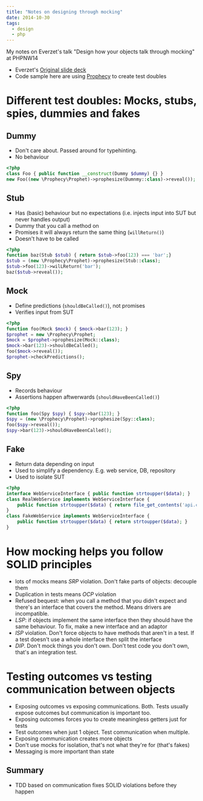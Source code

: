 ```yaml
---
title: "Notes on designing through mocking"
date: 2014-10-30
tags:
  - design
  - php
---
```


My notes on Everzet's talk "Design how your objects talk through mocking" at PHPNW14

* Everzet's [Original slide deck](http://www.slideshare.net/everzet/design-how-your-objects-talk-through-mocking)
* Code sample here are using [Prophecy](https://github.com/phpspec/prophecy) to create test doubles

# Different test doubles: Mocks, stubs, spies, dummies and fakes

## Dummy

* Don't care about. Passed around for typehinting.
* No behaviour

```php
<?php
class Foo { public function __construct(Dummy $dummy) {} }
new Foo((new \Prophecy\Prophet)->prophesize(Dumnmy::class)->reveal());
```


## Stub

* Has (basic) behaviour but no expectations (i.e. injects input into SUT but never handles output)
* Dummy that you call a method on
* Promises it will always return the same thing (`willReturn()`)
* Doesn't have to be called

```php
<?php
function baz(Stub $stub) { return $stub->foo(123) === 'bar';}
$stub = (new \Prophecy\Prophet)->prophesize(Stub::class);
$stub->foo(123)->wilLReturn('bar');
baz($stub->reveal());
```


## Mock

* Define predictions (`shouldBeCalled()`), not promises
* Verifies input from SUT

```php
<?php
function foo(Mock $mock) { $mock->bar(123); }
$prophet = new \Prophecy\Prophet;
$mock = $prophet->prophesize(Mock::class);
$mock->bar(123)->shouldBeCalled();
foo($mock->reveal());
$prophet->checkPredictions();
```


## Spy

* Records behaviour
* Assertions happen aftwerwards (`shouldHaveBeenCalled()`)

```php
<?php
function foo(Spy $spy) { $spy->bar(123); }
$spy = (new \Prophecy\Prophet)->prophesize(Spy::class);
foo($spy->reveal());
$spy->bar(123)->shouldHaveBeenCalled();
```


## Fake

* Return data depending on input
* Used to simplify a dependency. E.g. web service, DB, repository
* Used to isolate SUT

```php
<?php
interface WebServiceInterface { public function strtoupper($data); }
class RealWebService implements WebServiceInterface {
    public function strtoupper($data) { return file_get_contents('api.com/strtoupper/'.$data); }
}
class FakeWebService implements WebServiceInterface {
    public function strtoupper($data) { return strtoupper($data); }
}
```


# How mocking helps you follow SOLID principles

* lots of mocks means *SRP* violation. Don't fake parts of objects: decouple them
* Duplication in tests means *OCP* violation
* Refused bequest: when you call a method that you didn't expect and there's an interface that covers the method. Means drivers are incompatible.
* *LSP*: if objects implement the same interface then they should have the same behaviour. To fix, make a new interface and an adaptor
* *ISP* violation. Don't force objects to have methods that aren't in a test. If a test doesn't use a whole interface then split the interface
* *DIP*. Don't mock things you don't own. Don't test code you don't own, that's an integration test.

# Testing outcomes vs testing communication between objects

* Exposing outcomes vs exposing communications. Both. Tests usually expose outcomes but communication is important too.
* Exposing outcomes forces you to create meaningless getters just for tests
* Test outcomes when just 1 object. Test communication when multiple.
* Exposing communication creates more objects
* Don't use mocks for isolation, that's not what they're for (that's fakes)
* Messaging is more important than state

## Summary

* TDD based on communication fixes SOLID violations before they happen


